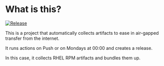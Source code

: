 # What is this?
[![Release](https://github.com/amentumservices/Collector-Maven-Build/actions/workflows/maven-main.yml/badge.svg?branch=main)](https://github.com/amentumservices/Collector-maven-Build/actions/workflows/maven-main.yml)

This is a project that automatically collects artifacts to ease in air-gapped transfer from the internet.

It runs actions on Push or on Mondays at 00:00 and creates a release.

In this case, it collects RHEL RPM artifacts and bundles them up.

